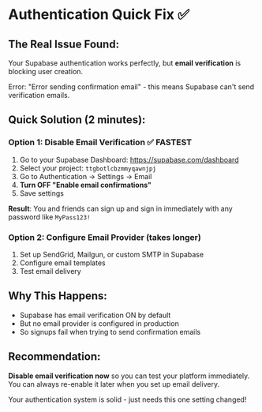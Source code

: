 # Authentication Quick Fix ✅

## The Real Issue Found:
Your Supabase authentication works perfectly, but **email verification** is blocking user creation.

Error: "Error sending confirmation email" - this means Supabase can't send verification emails.

## Quick Solution (2 minutes):

### Option 1: Disable Email Verification ✅ FASTEST
1. Go to your Supabase Dashboard: https://supabase.com/dashboard
2. Select your project: `ttgbotlcbzmmyqawnjpj`
3. Go to Authentication → Settings → Email  
4. **Turn OFF "Enable email confirmations"**
5. Save settings

**Result**: You and friends can sign up and sign in immediately with any password like `MyPass123!`

### Option 2: Configure Email Provider (takes longer)
1. Set up SendGrid, Mailgun, or custom SMTP in Supabase
2. Configure email templates
3. Test email delivery

## Why This Happens:
- Supabase has email verification ON by default
- But no email provider is configured in production
- So signups fail when trying to send confirmation emails

## Recommendation:
**Disable email verification now** so you can test your platform immediately. You can always re-enable it later when you set up email delivery.

Your authentication system is solid - just needs this one setting changed!